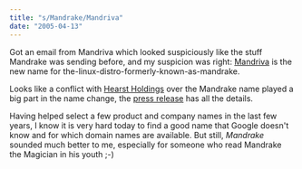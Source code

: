 ```yaml
---
title: "s/Mandrake/Mandriva"
date: "2005-04-13"
---
```


Got an email from Mandriva which looked suspiciously like the stuff Mandrake was sending before, and my suspicion was right: [Mandriva](http://www.mandrivalinux.com/) is the new name for the-linux-distro-formerly-known-as-mandrake.

Looks like a conflict with [Hearst Holdings](http://www.kingfeatures.com/pressrm/rel_157_24_2_2004.htm) over the Mandrake name played a big part in the name change, the [press release](http://www.mandriva.com/company/press/pr?n=/pr/corporate/2551) has all the details.

Having helped select a few product and company names in the last few years, I know it is very hard today to find a good name that Google doesn't know and for which domain names are available. But still, _Mandrake_ sounded much better to me, especially for someone who read Mandrake the Magician in his youth ;-)
